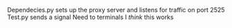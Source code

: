Dependecies.py sets up the proxy server and listens for traffic on port 2525
Test.py sends a signal
Need to terminals
I *think* this works
